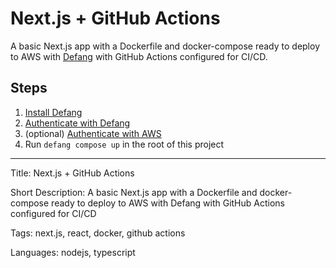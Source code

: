 # Next.js + GitHub Actions

A basic Next.js app with a Dockerfile and docker-compose ready to deploy to AWS with [Defang](https://defang.io) with GitHub Actions configured for CI/CD.

## Steps

1. [Install Defang](https://docs.defang.io/docs/getting-started/installing)
2. [Authenticate with Defang](https://docs.defang.io/docs/getting-started/authenticating)
3. (optional) [Authenticate with AWS](https://docs.aws.amazon.com/cli/latest/userguide/cli-chap-configure.html)
4. Run `defang compose up` in the root of this project

---

Title: Next.js + GitHub Actions

Short Description: A basic Next.js app with a Dockerfile and docker-compose ready to deploy to AWS with Defang with GitHub Actions configured for CI/CD

Tags: next.js, react, docker, github actions

Languages: nodejs, typescript